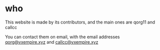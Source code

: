 
# who

This website is made by its contributors, and the main ones are qorg11 and callcc

You can contact them on email, with the email addresses qorg@vxempire.xyz and callcc@vxempire.xyz
